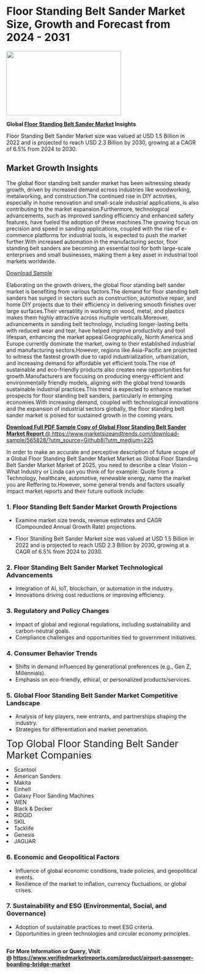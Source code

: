 <H1>Floor Standing Belt Sander Market Size, Growth and Forecast from 2024 - 2031</H1><img class="aligncenter size-medium wp-image-584254" src="https://thirdeyenews.in/wp-content/uploads/2024/09/Global-Market-Research-300x168.jpeg" alt="" width="300" height="168" /><p><strong>Global&nbsp;<a href="https://www.marketsizeandtrends.com/download-sample/565828/?utm_source=Github8j?utm_medium=225">Floor Standing Belt Sander Market</a> Insights</strong></p><p>Floor Standing Belt Sander Market size was valued at USD 1.5 Billion in 2022 and is projected to reach USD 2.3 Billion by 2030, growing at a CAGR of 6.5% from 2024 to 2030.</p><p><h2>Market Growth Insights</h2> <p>The global floor standing belt sander market has been witnessing steady growth, driven by increased demand across industries like woodworking, metalworking, and construction.The continued rise in DIY activities, especially in home renovation and small-scale industrial applications, is also contributing to the market expansion.Furthermore, technological advancements, such as improved sanding efficiency and enhanced safety features, have fueled the adoption of these machines.The growing focus on precision and speed in sanding applications, coupled with the rise of e-commerce platforms for industrial tools, is expected to push the market further.With increased automation in the manufacturing sector, floor standing belt sanders are becoming an essential tool for both large-scale enterprises and small businesses, making them a key asset in industrial tool markets worldwide.</p> <p><a href="#">Download Sample</a></p> <p>Elaborating on the growth drivers, the global floor standing belt sander market is benefiting from various factors.The demand for floor standing belt sanders has surged in sectors such as construction, automotive repair, and home DIY projects due to their efficiency in delivering smooth finishes over large surfaces.Their versatility in working on wood, metal, and plastics makes them highly attractive across multiple verticals.Moreover, advancements in sanding belt technology, including longer-lasting belts with reduced wear and tear, have helped improve productivity and tool lifespan, enhancing the market appeal.Geographically, North America and Europe currently dominate the market, owing to their established industrial and manufacturing sectors.However, regions like Asia-Pacific are projected to witness the fastest growth due to rapid industrialization, urbanization, and increasing demand for affordable yet efficient tools.The rise of sustainable and eco-friendly products also creates new opportunities for growth.Manufacturers are focusing on producing energy-efficient and environmentally friendly models, aligning with the global trend towards sustainable industrial practices.This trend is expected to enhance market prospects for floor standing belt sanders, particularly in emerging economies.With increasing demand, coupled with technological innovations and the expansion of industrial sectors globally, the floor standing belt sander market is poised for sustained growth in the coming years.</p> <p><a href="#"></p><p><span class=""><strong>Download Full PDF Sample Copy of Global Floor Standing Belt Sander Market Report</strong> @ <a href="https://www.marketsizeandtrends.com/download-sample/565828/?utm_source=Github8j?utm_medium=225" target="_blank">https://www.marketsizeandtrends.com/download-sample/565828/?utm_source=Github8j?utm_medium=225</a></span></p><p>In order to make an accurate and perceptive description of future scope of a Global&nbsp;Floor Standing Belt Sander Market Market as Global&nbsp;Floor Standing Belt Sander Market Market of 2025, you need to describe a clear Vision &ndash; What Industry or Linda can you think of for example: Quote from a Technology, healthcare, automotive, renewable energy, name the market you are Reffering to.However, some general trends and factors usually impact market reports and their future outlook include:</p><h3>1.&nbsp;<strong>Floor Standing Belt Sander Market Growth Projections</strong></h3><ul><li>Examine market size trends, revenue estimates and CAGR (Compounded Annual Growth Rate) projections.</li><li><p>Floor Standing Belt Sander Market size was valued at USD 1.5 Billion in 2022 and is projected to reach USD 2.3 Billion by 2030, growing at a CAGR of 6.5% from 2024 to 2030.</p></li></ul><h3>2.&nbsp;<strong>Floor Standing Belt Sander Market Technological Advancements</strong></h3><ul><li>Integration of AI, IoT, blockchain, or automation in the industry.</li><li>Innovations driving cost reductions or improving efficiency.</li></ul><h3>3.&nbsp;<strong>Regulatory and Policy Changes</strong></h3><ul><li>Impact of global and regional regulations, including sustainability and carbon-neutral goals.</li><li>Compliance challenges and opportunities tied to government initiatives.</li></ul><h3>4.&nbsp;<strong>Consumer Behavior Trends</strong></h3><ul><li>Shifts in demand influenced by generational preferences (e.g., Gen Z, Millennials).</li><li>Emphasis on eco-friendly, ethical, or personalized products/services.</li></ul><h3>5.&nbsp;<strong>Global Floor Standing Belt Sander Market Competitive Landscape</strong></h3><ul><li>Analysis of key players, new entrants, and partnerships shaping the industry.</li><li>Strategies for differentiation and market penetration.</li></ul><p data-pm-slice="1 1 []"><span style="color: inherit; font-family: inherit; font-size: 25px;">Top Global Floor Standing Belt Sander Market Companies</span></p><div class="" data-test-id=""><p><li>Scantool</li><li> American Sanders</li><li> Makita</li><li> Einhell</li><li> Galaxy Floor Sanding Machines</li><li> WEN</li><li> Black & Decker</li><li> RIDGID</li><li> SKIL</li><li> Tacklife</li><li> Genesis</li><li> JAGUAR</li></p></div><h3>6.&nbsp;<strong>Economic and Geopolitical Factors</strong></h3><ul><li>Influence of global economic conditions, trade policies, and geopolitical events.</li><li>Resilience of the market to inflation, currency fluctuations, or global crises.</li></ul><h3>7.&nbsp;<strong>Sustainability and ESG (Environmental, Social, and Governance)</strong></h3><ul><li>Adoption of sustainable practices to meet ESG criteria.</li><li>Opportunities in green technologies and circular economy principles.</li></ul><h2><strong style="font-size: 14px;">For More Information or Query, Visit @&nbsp;</strong><a style="background-color: #ffffff; font-size: 14px;" href="https://www.marketsizeandtrends.com/report/floor-standing-belt-sander-market/" target="_blank">https://www.verifiedmarketreports.com/product/airport-passenger-boarding-bridge-market</a></h2>